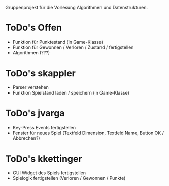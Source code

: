﻿Gruppenprojekt für die Vorlesung Algorithmen und Datenstrukturen.

# ToDo's Offen
- Funktion für Punktestand (in Game-Klasse)
- Funktion für Gewonnen / Verloren / Zustand / fertigstellen
- Algorithmen (???)

# ToDo's skappler
- Parser verstehen
- Funktion Spielstand laden / speichern (in Game-Klasse)

# ToDo's jvarga
- Key-Press Events fertigstellen
- Fenster für neues Spiel (Textfeld Dimension, Textfeld Name, Button OK / Abbrechen?)

# ToDo's kkettinger
- GUI Widget des Spiels fertigstellen
- Spielogik fertigstellen (Verloren / Gewonnen / Punkte)

